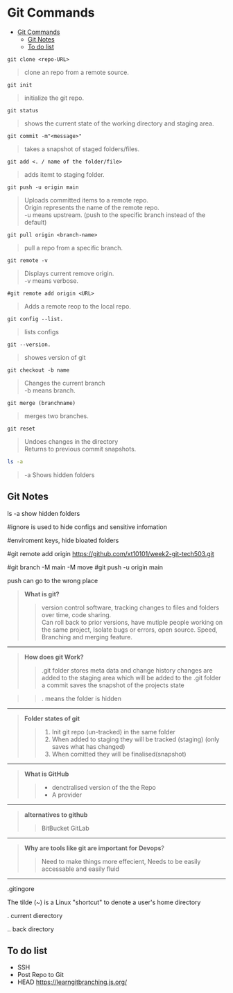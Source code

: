 # Git Commands

- [Git Commands](#git-commands)
  - [Git Notes](#git-notes)
  - [To do list](#to-do-list)

```git
git clone <repo-URL>
```
>clone an repo from a remote source.

 
```git
git init
```
>initialize the git repo.

```git
git status
```
>shows the current state of the working directory and staging area.

```git
git commit -m"<message>" 
```
>takes a snapshot of staged folders/files.
```git
git add <. / name of the folder/file>
```
>adds itemt to staging folder.

```git
git push -u origin main  
```
>Uploads committed items to a remote repo.\
>Origin represents the name of the remote repo.\
>-u means upstream. (push to the specific branch instead of the default)


```git
git pull origin <branch-name>
```
>pull a repo from a specific branch.

```git
git remote -v 
```
>Displays current remove origin.\
-v means verbose.


```git
#git remote add origin <URL>
```
>Adds a remote reop to the local repo.


```git
git config --list.
```
>lists configs
```git
git --version.
```
>showes version of git
```git
git checkout -b name 
```
>Changes the current branch\
>-b means branch.

```git
git merge (branchname)
```
>merges two branches.

```git
git reset 
```
>Undoes changes in the directory\
>Returns to previous commit snapshots.
```bash
ls -a 
```
>-a Shows hidden folders







## Git Notes


ls -a show hidden folders

#ignore is used to hide configs and sensitive infomation

#enviroment keys, hide bloated folders

#git remote add origin https://github.com/xt10101/week2-git-tech503.git


#git branch -M main -M move
#git push -u origin main  



push can go to the wrong place




>**What is git?**
>>version control software, tracking changes to files and folders over time, code sharing.  
>>Can roll back to prior versions, have mutiple people working on the same project, Isolate bugs or errors, open source. Speed, Branching and merging feature.
---
>**How does git Work?**
>> .git folder stores meta data and change history
>>changes are added to the staging area which will be added to the .git folder
>>a commit saves the snapshot of the projects state

>>. means the folder is hidden

---

>**Folder states of git**
>>1. Init git repo (un-tracked) in the same folder
>>1. When added to staging they will be tracked (staging) (only saves what has changed)
>>1. When comitted they will be finalised(snapshot)  

---

>**What is GitHub**
>>* denctralised version of the the Repo
>>* A provider
---

>**alternatives to github**
>>BitBucket
>>GitLab
---

>**Why are tools like git are important for Devops**?
>>Need to make things more effecient, Needs to be easily accessable and easily fluid
---

.gitingore

The tilde (~) is a Linux "shortcut" to denote a user's home directory

. current dierectory

.. back directory 


## To do list
* SSH
* Post Repo to Git
* HEAD https://learngitbranching.js.org/



